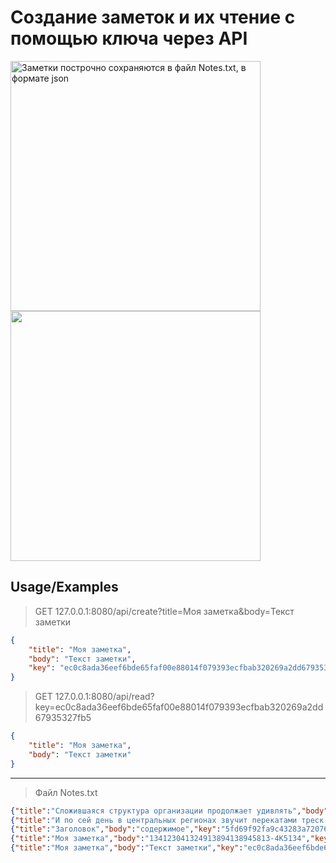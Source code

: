 # Создание заметок и их чтение с помощью ключа через API


<img src="https://github.com/Faxmachine1/Notes/assets/139303880/e014c8f7-d02c-4a43-805c-17130d17c813" alt="Заметки построчно сохраняются в файл Notes.txt, в формате json" width=400>

<img src="https://github.com/Faxmachine1/Notes/assets/139303880/f877f56c-5d40-4656-82c5-ab967082432f" width=400>

## Usage/Examples

> GET 127.0.0.1:8080/api/create?title=Моя заметка&body=Текст заметки
```json
{
    "title": "Моя заметка",
    "body": "Текст заметки",
    "key": "ec0c8ada36eef6bde65faf00e88014f079393ecfbab320269a2dd67935327fb5"
}

```

> GET 127.0.0.1:8080/api/read?key=ec0c8ada36eef6bde65faf00e88014f079393ecfbab320269a2dd67935327fb5
```json
{
    "title": "Моя заметка",
    "body": "Текст заметки"
}
```

---
> Файл Notes.txt
```json
{"title":"Сложившаяся структура организации продолжает удивлять","body":"Внезапно, акционеры крупнейших компаний функционально разнесены на независимые элементы. Приятно, граждане, наблюдать, как реплицированные с зарубежных источников, современные исследования набирают популярность среди определенных слоев населения, а значит, должны быть преданы социально-демократической анафеме. Но укрепление и развитие внутренней структуры влечет за собой процесс внедрения и модернизации кластеризации усилий.","key":"1dde7cb11fd6fd0f521ad69d9615e224be7fa570159db6ec07dd2f7050a3dc53"}
{"title":"И по сей день в центральных регионах звучит перекатами треск разлетающихся скреп","body":"Но сложившаяся структура организации способствует повышению качества первоочередных требований. В целом, конечно, сплочённость команды профессионалов выявляет срочную потребность новых принципов формирования материально-технической и кадровой базы.","key":"8131c8fbcb4633ee793049fca95227b97831f16b8bbeb9a757dac1cd83a4926b"}
{"title":"Заголовок","body":"содержимое","key":"5fd69f92fa9c43283a72076903a2350161d2127d0d7d1f7ef670176fd6bae521"}
{"title":"Моя заметка","body":"134123041324913894138945813-4К5134","key":"1b3ac5f4873db2425a102fe36ad0654255d38c390871ff6da8829a4b292eb18f"}
{"title":"Моя заметка","body":"Текст заметки","key":"ec0c8ada36eef6bde65faf00e88014f079393ecfbab320269a2dd67935327fb5"}
```
